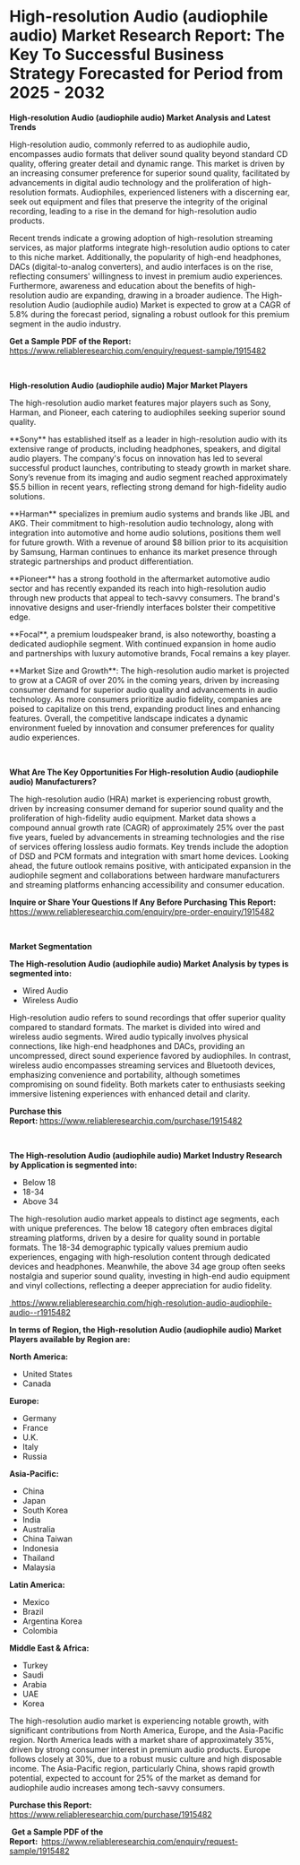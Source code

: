 <p><h1>High-resolution Audio (audiophile audio) Market Research Report: The Key To Successful Business Strategy Forecasted for Period from 2025 - 2032</h1></p><p><strong>High-resolution Audio (audiophile audio) Market Analysis and Latest Trends</strong></p>
<p><p>High-resolution audio, commonly referred to as audiophile audio, encompasses audio formats that deliver sound quality beyond standard CD quality, offering greater detail and dynamic range. This market is driven by an increasing consumer preference for superior sound quality, facilitated by advancements in digital audio technology and the proliferation of high-resolution formats. Audiophiles, experienced listeners with a discerning ear, seek out equipment and files that preserve the integrity of the original recording, leading to a rise in the demand for high-resolution audio products.</p><p>Recent trends indicate a growing adoption of high-resolution streaming services, as major platforms integrate high-resolution audio options to cater to this niche market. Additionally, the popularity of high-end headphones, DACs (digital-to-analog converters), and audio interfaces is on the rise, reflecting consumers' willingness to invest in premium audio experiences. Furthermore, awareness and education about the benefits of high-resolution audio are expanding, drawing in a broader audience. The High-resolution Audio (audiophile audio) Market is expected to grow at a CAGR of 5.8% during the forecast period, signaling a robust outlook for this premium segment in the audio industry.</p></p>
<p><strong>Get a Sample PDF of the Report:&nbsp;</strong> <a href="https://www.reliableresearchiq.com/enquiry/request-sample/1915482?utm_campaign=2805&utm_medium=2&utm_source=Github&utm_content=ia&utm_term=15042025&utm_id=high-resolution-audio-audiophile-audio">https://www.reliableresearchiq.com/enquiry/request-sample/1915482</a></p>
<p>&nbsp;</p>
<p><strong>High-resolution Audio (audiophile audio) Major Market Players</strong></p>
<p><p>The high-resolution audio market features major players such as Sony, Harman, and Pioneer, each catering to audiophiles seeking superior sound quality. </p><p>**Sony** has established itself as a leader in high-resolution audio with its extensive range of products, including headphones, speakers, and digital audio players. The company's focus on innovation has led to several successful product launches, contributing to steady growth in market share. Sony’s revenue from its imaging and audio segment reached approximately $5.5 billion in recent years, reflecting strong demand for high-fidelity audio solutions.</p><p>**Harman** specializes in premium audio systems and brands like JBL and AKG. Their commitment to high-resolution audio technology, along with integration into automotive and home audio solutions, positions them well for future growth. With a revenue of around $8 billion prior to its acquisition by Samsung, Harman continues to enhance its market presence through strategic partnerships and product differentiation.</p><p>**Pioneer** has a strong foothold in the aftermarket automotive audio sector and has recently expanded its reach into high-resolution audio through new products that appeal to tech-savvy consumers. The brand's innovative designs and user-friendly interfaces bolster their competitive edge. </p><p>**Focal**, a premium loudspeaker brand, is also noteworthy, boasting a dedicated audiophile segment. With continued expansion in home audio and partnerships with luxury automotive brands, Focal remains a key player.</p><p>**Market Size and Growth**: The high-resolution audio market is projected to grow at a CAGR of over 20% in the coming years, driven by increasing consumer demand for superior audio quality and advancements in audio technology. As more consumers prioritize audio fidelity, companies are poised to capitalize on this trend, expanding product lines and enhancing features. Overall, the competitive landscape indicates a dynamic environment fueled by innovation and consumer preferences for quality audio experiences.</p></p>
<p>&nbsp;</p>
<p><strong>What Are The Key Opportunities For High-resolution Audio (audiophile audio) Manufacturers?</strong></p>
<p><p>The high-resolution audio (HRA) market is experiencing robust growth, driven by increasing consumer demand for superior sound quality and the proliferation of high-fidelity audio equipment. Market data shows a compound annual growth rate (CAGR) of approximately 25% over the past five years, fueled by advancements in streaming technologies and the rise of services offering lossless audio formats. Key trends include the adoption of DSD and PCM formats and integration with smart home devices. Looking ahead, the future outlook remains positive, with anticipated expansion in the audiophile segment and collaborations between hardware manufacturers and streaming platforms enhancing accessibility and consumer education.</p></p>
<p><strong>Inquire or Share Your Questions If Any Before Purchasing This Report:</strong> <a href="https://www.reliableresearchiq.com/enquiry/pre-order-enquiry/1915482?utm_campaign=2805&utm_medium=2&utm_source=Github&utm_content=ia&utm_term=15042025&utm_id=high-resolution-audio-audiophile-audio">https://www.reliableresearchiq.com/enquiry/pre-order-enquiry/1915482</a></p>
<p>&nbsp;</p>
<p><strong>Market Segmentation</strong></p>
<p><strong>The High-resolution Audio (audiophile audio) Market Analysis by types is segmented into:</strong></p>
<p><ul><li>Wired Audio</li><li>Wireless Audio</li></ul></p>
<p><p>High-resolution audio refers to sound recordings that offer superior quality compared to standard formats. The market is divided into wired and wireless audio segments. Wired audio typically involves physical connections, like high-end headphones and DACs, providing an uncompressed, direct sound experience favored by audiophiles. In contrast, wireless audio encompasses streaming services and Bluetooth devices, emphasizing convenience and portability, although sometimes compromising on sound fidelity. Both markets cater to enthusiasts seeking immersive listening experiences with enhanced detail and clarity.</p></p>
<p><strong>Purchase this Report:&nbsp;</strong><a href="https://www.reliableresearchiq.com/purchase/1915482?utm_campaign=2805&utm_medium=2&utm_source=Github&utm_content=ia&utm_term=15042025&utm_id=high-resolution-audio-audiophile-audio">https://www.reliableresearchiq.com/purchase/1915482</a></p>
<p>&nbsp;</p>
<p><strong>The High-resolution Audio (audiophile audio) Market Industry Research by Application is segmented into:</strong></p>
<p><ul><li>Below 18</li><li>18-34</li><li>Above 34</li></ul></p>
<p><p>The high-resolution audio market appeals to distinct age segments, each with unique preferences. The below 18 category often embraces digital streaming platforms, driven by a desire for quality sound in portable formats. The 18-34 demographic typically values premium audio experiences, engaging with high-resolution content through dedicated devices and headphones. Meanwhile, the above 34 age group often seeks nostalgia and superior sound quality, investing in high-end audio equipment and vinyl collections, reflecting a deeper appreciation for audio fidelity.</p></p>
<p><a href="https://www.reliableresearchiq.com/high-resolution-audio-audiophile-audio--r1915482?utm_campaign=2805&utm_medium=2&utm_source=Github&utm_content=ia&utm_term=15042025&utm_id=high-resolution-audio-audiophile-audio">&nbsp;https://www.reliableresearchiq.com/high-resolution-audio-audiophile-audio--r1915482</a></p>
<p><strong>In terms of Region, the High-resolution Audio (audiophile audio) Market Players available by Region are:</strong></p>
<p>
    <p> <strong> North America: </strong>
        <ul>
            <li>United States</li>
            <li>Canada</li>
        </ul>
        </p> 
    <p> <strong> Europe: </strong>
        <ul>
            <li>Germany</li>
            <li>France</li>
            <li>U.K.</li>
            <li>Italy</li>
            <li>Russia</li>
        </ul>
        </p> 
    <p> <strong> Asia-Pacific: </strong>
        <ul>
            <li>China</li>
            <li>Japan</li>
            <li>South Korea</li>
            <li>India</li>
            <li>Australia</li>
            <li>China Taiwan</li>
            <li>Indonesia</li>
            <li>Thailand</li>
            <li>Malaysia</li>
        </ul>
        </p> 
    <p> <strong> Latin America: </strong>
        <ul>
            <li>Mexico</li>
            <li>Brazil</li>
            <li>Argentina Korea</li>
            <li>Colombia</li>
        </ul>
        </p> 
    <p> <strong> Middle East & Africa: </strong>
        <ul>
            <li>Turkey</li>
            <li>Saudi</li>
            <li>Arabia</li>
            <li>UAE</li>
            <li>Korea</li>
        </ul>
    </p>
    </p>
<p><p>The high-resolution audio market is experiencing notable growth, with significant contributions from North America, Europe, and the Asia-Pacific region. North America leads with a market share of approximately 35%, driven by strong consumer interest in premium audio products. Europe follows closely at 30%, due to a robust music culture and high disposable income. The Asia-Pacific region, particularly China, shows rapid growth potential, expected to account for 25% of the market as demand for audiophile audio increases among tech-savvy consumers.</p></p>
<p><strong>Purchase this Report: </strong><a href="https://www.reliableresearchiq.com/purchase/1915482?utm_campaign=2805&utm_medium=2&utm_source=Github&utm_content=ia&utm_term=15042025&utm_id=high-resolution-audio-audiophile-audio">https://www.reliableresearchiq.com/purchase/1915482</a></p>
<p>&nbsp;<strong>Get a Sample PDF of the Report:&nbsp;&nbsp;</strong><a href="https://www.reliableresearchiq.com/enquiry/request-sample/1915482?utm_campaign=2805&utm_medium=2&utm_source=Github&utm_content=ia&utm_term=15042025&utm_id=high-resolution-audio-audiophile-audio">https://www.reliableresearchiq.com/enquiry/request-sample/1915482</a></p>
<p><strong></strong></p>
<p><p></p><p></p><p></p></p>